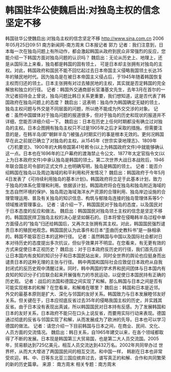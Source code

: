 # 韩国驻华公使魏启出:对独岛主权的信念坚定不移

韩国驻华公使魏启出:对独岛主权的信念坚定不移
http://www.sina.com.cn 2006年05月25日09:51 南方新闻网-南方周末
□本报记者 郭力
记者：我们注意到，日本每一次在独岛问题上有所动作，都会激起韩国从政府到民众非常强烈的反应，您能介绍一下韩国方面对独岛问题的认识吗？
魏启出：无论从历史上、地理上，还是从国际法上来看，独岛都是韩国的固有领土，
可是日本却主张拥有对独岛的主权。对此，韩国政府和国民不能不回忆起过去日本帝国主义侵略我国领土长达35年的殖民地时代。因为独岛是在被日本帝国主义侵占后，于1945年随着韩国恢复主权而归还的领土。日本主张拥有对过去殖民地的主权，其实就是否定韩国的完全解放和独立的行径。
记者：韩国外交通商部长官潘基文先生，去年3月在首尔的一次记者招待会上曾说，独岛问题比韩日关系更重要，我们想知道，这是否代表了韩国政府在独岛问题上的态度？
魏启出：这表明：独岛作为韩国确定无疑的领土，独岛主权问题与外交是不同层面的问题，所以绝不能成为外交交涉的对象。
记者：虽然中国媒体对于独岛问题的报道很多，但对于独岛的历史和现状的报道并不详细，您能否详细介绍一下。
魏启出：日本在历史上任何时期都没有确立过对独岛的主权。日本企图拥有独岛主权只不过是1905年之后才采取的措施。但需要注意的是，在韩半岛(即“朝鲜半岛”)被强占时期实行的事是根本无效的。更何况韩国早在此之前就已确立了对独岛的主权。从1545年《世宗实录地理志》、1809年《万机要览》、1900年的大韩帝国第41号敕令(以上为韩国政府文件)中就能够确认这一点。日本也在1696年的江户幕府的渡海禁止令公文、1877年太定官指令文(以上为日本政府文件)中承认独岛是韩国的领土。第二次世界大战日本战败后，1946年联合国总司令部的正式文件上也明确写明，独岛是韩国的领土。
记者：能否介绍韩国在独岛以及周边海域的和平利用和开发情况？
魏启出：韩国政府于今年5月4日发表了《可持续利用独岛的基本计划》。韩国政府将立足于此基本计划，致力于独岛的体系化管理和利用。依据该计划，韩国政府将会在独岛和独岛附近海域的生态自然环境的保护、独岛周边海域海洋水产资源的合理利用、独岛岸边设施的合理管理运用、普及有关独岛的知识信息、构筑与郁陵岛连接的独岛管理体系等5个领域推进管理事业。
记者：请介绍一下，韩国国民对于独岛的态度，以及国民对于日本态度的反应和做法。
魏启出：韩国国民对独岛领土主权的信念是坚定不移的。韩国国民捍卫独岛主权的决心是坚如磐石的。日本将曾在侵略韩半岛过程中单方面侵占的“独岛”归还给韩国后，又再次主张拥有其主权。对此，韩国国民强烈谴责日本的殖民地观念。韩国国民认为此事件和日本“歪曲历史教科书”是一脉相承的。韩国不能容忍日本的这种行径。
记者：虽然韩国与中国以及国际社会都对日本对待历史的态度提出多次抗议，但似乎效果并不明显。在您看来，有无更有效的方式来促使日本正视历史？
魏启出：对于日本政府反历史的行径，我们首先应该让日本国内有良知的知识分子和日本国民站出来，同时全世界的舆论也应挺身而出谴责日本的这种无理的主张与行径。
韩中两国和国际社会应敦促日本政府从自我封闭式的反历史观中清醒过来。同时，韩中两国的学术界和民间团体与日本国内有良知的知识分子们应联合起来开展强有力的市民运动，以促使日本国民持有正确的历史观。
记者：战后的法国和德国之间实现了和解。那么韩国与日本之间是否有可能实现根本的和解？在您看来，和解难在哪里？
魏启出：韩国和日本是近邻。外交的最基本原则是扩大、深化与邻国的友好关系。韩国致力与日本发展睦邻友好关系。但关键在于，日本应彻底反省过去35年的侵略我国主权的历史，并实践其反省。由于日本没有表现出真诚，所以韩国国民对日本持有反感。为了发展韩国和日本的友好关系，日本政府不能只在口头上说反省，而要用实际行动来表现。德国通过彻底的反省与邻国实现了和解，从而发展成为了欧洲的先导。日本也可以学习德国的做法。
记者：请您介绍一下目前韩国与日本之间，在商业、民间、文化、人员方面的交流情况。
魏启出：韩日关系，自1965年建交以来，在各个领域都取得了不断的发展。日本现是韩国第三大贸易国，也是第二大人员交流国。2005年，贸易额达到725亿美元，相互人员交流达到432万名。2002年共同举办过
世界杯，从而大大增进了两国国民间的相互交流。和中国一样，
韩剧在日本也非常受欢迎。韩、中、日等东北亚三国应摈弃过去，谱写真正的和解、合作和共同繁荣的新的历史篇章。 来源：
南方周末
相关专题：南方周末 

